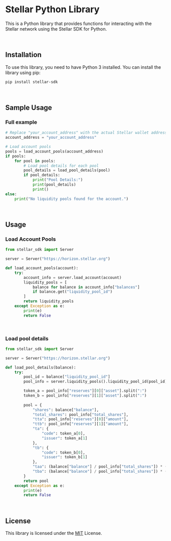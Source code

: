 # Stellar Python Library

This is a Python library that provides functions for interacting with the Stellar network using the Stellar SDK for Python.

<br>


## Installation

To use this library, you need to have Python 3 installed. You can install the library using pip:

```bash
pip install stellar-sdk
```

<br>


## Sample Usage

### Full example
```python
# Replace "your_account_address" with the actual Stellar wallet address
account_address = "your_account_address"

# Load account pools
pools = load_account_pools(account_address)
if pools:
    for pool in pools:
        # Load pool details for each pool
        pool_details = load_pool_details(pool)
        if pool_details:
            print("Pool Details:")
            print(pool_details)
            print()
else:
    print("No liquidity pools found for the account.")
```

<br>

## Usage

### Load Account Pools
```python
from stellar_sdk import Server

server = Server("https://horizon.stellar.org")

def load_account_pools(account):
    try:
        account_info = server.load_account(account)
        liquidity_pools = [
            balance for balance in account_info["balances"]
            if balance.get("liquidity_pool_id")
        ]
        return liquidity_pools
    except Exception as e:
        print(e)
        return False
```

<br>

### Load pool details
```python
from stellar_sdk import Server

server = Server("https://horizon.stellar.org")

def load_pool_details(balance):
    try:
        pool_id = balance["liquidity_pool_id"]
        pool_info = server.liquidity_pools().liquidity_pool_id(pool_id).call()

        token_a = pool_info["reserves"][0]["asset"].split(":")
        token_b = pool_info["reserves"][1]["asset"].split(":")
        
        pool = {
            "shares": balance["balance"],
            "total_shares": pool_info["total_shares"],
            "tta": pool_info["reserves"][0]["amount"],
            "ttb": pool_info["reserves"][1]["amount"],
            "ta": {
                "code": token_a[0],
                "issuer": token_a[1]
            },
            "tb": {
                "code": token_b[0],
                "issuer": token_b[1]
            },
            "taa": (balance["balance"] / pool_info["total_shares"]) * (pool_info["reserves"][0]["amount"] / 100),
            "tba": (balance["balance"] / pool_info["total_shares"]) * (pool_info["reserves"][1]["amount"] / 100)
        }
        return pool
    except Exception as e:
        print(e)
        return False

```

<br>

## License
This library is licensed under the [MIT](#) License.
